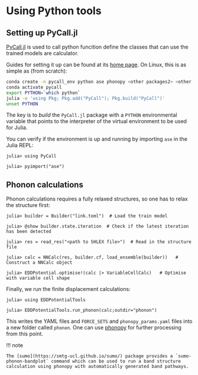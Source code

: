 # Using Python tools

## Setting up PyCall.jl

[PyCall.jl](https://github.com/JuliaPy/PyCall.jl) is used to call python funcition define the classes that can use the trained models are calculator. 

Guides for setting it up can be found at its [home page](https://github.com/JuliaPy/PyCall.jl).
On Linux, this is as simple as (from scratch): 

```bash
conda create -n pycall_env python ase phonopy <other packages2> <other package2> ...
conda activate pycall
export PYTHON=`which python`
julia -e 'using Pkg; Pkg.add("PyCall"); Pkg.build("PyCall")'
unset PYTHON
```

The key is to *build* the `PyCall.jl` package with a `PYTHON` environmental variable that points to the interpreter of the virtual environment to be used for Julia. 

You can verify if the environment is up and running by importing `ase` in the Julia REPL:

```julia-repl
julia> using PyCall

julia> pyimport("ase")

```


## Phonon calculations

Phonon calculations requires a fully relaxed structures, so one has to relax the structure first:

```julia-repl
julia> builder = Builder("link.toml")  # Load the train model

julia> @show builder.state.iteration  # Check if the latest iteration has been detected

julia> res = read_res("<path to SHLEX file>")  # Read in the structure file

julia> calc = NNCalc(res, builder.cf, load_ensemble(builder))   # Construct a NNCalc object

julia> EDDPotential.optimise!(calc |> VariableCellCalc)   # Optimise with variable cell shape
```

Finally, we run the finite displacement calculations:

```julia-repl
julia> using EDDPotentialTools

julia> EDDPotentialTools.run_phonon(calc;outdir="phonon")
```

This writes the YAML files and `FORCE_SETS` and `phonopy_params.yaml` files into a new folder called `phonon`.
One can use [phonopy](https://phonopy.github.io/) for further processing from this point.


!!! note

    The [sumo](https://smtg-ucl.github.io/sumo/) package provides a `sumo-phonon-bandplot` command which can be used to run a band structure calculation using phonopy with automatically generated band pathways. 